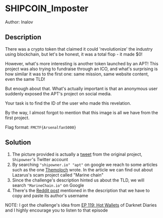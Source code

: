 # SHIPCOIN_Imposter
Author: Inalov

## Description

There was a crypto token that claimed it could 'revolutionize' the industry using blockchain, but let's be honest, it was a total flop - it made $0!

However, what's more interesting is another token launched by an APT! This project was also trying to fundraise through an ICO, and what's surprising is how similar it was to the first one: same mission, same website content, even the same TLD!

But enough about that. What's actually important is that an anonymous user suddenly exposed the APT's project on social media.

Your task is to find the ID of the user who made this revelation.

By the way, I almost forgot to mention that this image is all we have from the first project.

Flag format: `FMCTF{Arsenalfan5000}`

## Solution

1. The picture provided is actually a [tweet](https://x.com/shipownerio/status/969628960039587840/) from the original project, `Shipowner`'s Twitter account
2. By searching `"shipowner.io" "apt"` on google we reach to some articles such as the one [Themoloch](https://themoloch.com/infosec/lazarus-group-the-increasingly-infamous-north-korean-hackers/) wrote. In the article we can find out about Lazarus's scam project called "Marine chain"
3. Since the challenge's description hinted us about the TLD, we will search `"MarineChain.io"` on Google
4. There's the [Reddit post](https://www.reddit.com/r/cryptocurrencyscams/comments/8a23za/marine_chainio_north_korea_scam_currency/) mentioned in the description that we have to copy and paste its author's username

NOTE: I got the challenge's idea from [EP 119: Hot Wallets](https://darknetdiaries.com/episode/119/) of Darknet Diaries and I highly encourage you to listen to that episode